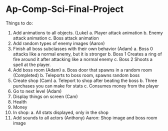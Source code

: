 # Ap-Comp-Sci-Final-Project

Things to do:
1. Add animations to all objects. (Luke)
 a. Player attack animation
 b. Enemy attack animation
 c. Boss attack animation
2. Add random types of enemy images (Aaron)
3. Finish all boss subclasses with their own behavior (Adam)
 a. Boss 0 attacks like a normal enemy, but it is stronger
 b. Boss 1 Creates a ring of fire around it after attacking like a normal enemy
 c. Boss 2 Shoots a spell at the player.
4. Add boss room (Adam)
 a. Boss door that spawns in a random room (Completed)
 b. Teleports to boss room, spawns random boss
5. Create shop (Cam)
 a. Teleport to shop after beating the boss
 b. Three purchases you can make for stats
 c. Consumes money from the player
6. Go to next level (Adam)
7. Display things on screen (Cam)
 1. Health
 2. Money
 3. In shop:
  a. All stats displayed, only in the shop
8. Add sounds to all actors (Anthony)
Aaron: Shop image and boss room image
